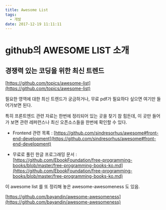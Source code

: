 ```yaml
---
title: Awesome List
tags:
  - 개발
date: 2017-12-19 11:11:11
---
```

# [](#github의-AWESOME-LIST-소개 "github의 AWESOME LIST 소개")github의 AWESOME LIST 소개

## [](#경쟁력-있는-코딩을-위한-최신-트렌드 "경쟁력 있는 코딩을 위한 최신 트렌드")경쟁력 있는 코딩을 위한 최신 트렌드

[https://github.com/topics/awesome-list](https://github.com/topics/awesome-list)

필요한 영역에 대한 최신 트렌드가 궁금하거나, 무료 pdf가 필요하다 싶으면 여기만 들어가보면 된다.

특히 프론트엔드 관련 자료는 한번에 정리되어 있는 곳을 찾기 참 힘든데, 이 곳만 들어가 보면 관련 레퍼런스나 최신 오픈소스들을 한번에 확인할 수 있다.

*   Frontend 관련 목록 : [https://github.com/sindresorhus/awesome#front-end-development](https://github.com/sindresorhus/awesome#front-end-development)
    
*   무료로 풀린 한글 프로그래밍 문서 : [https://github.com/EbookFoundation/free-programming-books/blob/master/free-programming-books-ko.md](https://github.com/EbookFoundation/free-programming-books/blob/master/free-programming-books-ko.md)
    

이 awesome list 를 또 정리해 놓은 awesome-awesomeness 도 있음.

[https://github.com/bayandin/awesome-awesomeness](https://github.com/bayandin/awesome-awesomeness)